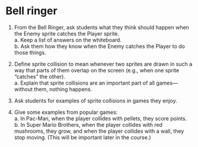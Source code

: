 # Bell ringer

1. From the Bell Ringer, ask students what they think should happen when the Enemy sprite catches the Player sprite.\
a. Keep a list of answers on the whiteboard.\
b. Ask them how they know when the Enemy catches the Player to do those things.
2. Define sprite collision to mean whenever two sprites are drawn in such a way that parts of them overlap on the screen (e.g., when one sprite “catches” the other).\
a. Explain that sprite collisions are an important part of all games—without them, nothing happens.
3. Ask students for examples of sprite collisions in games they enjoy.
  
4. Give some examples from popular games:\
a. In Pac-Man, when the player collides with pellets, they score points.\
b. In Super Mario Brothers, when the player collides with red mushrooms, they grow, and when the player collides with a wall, they stop moving. (This will be important later in the course.)
